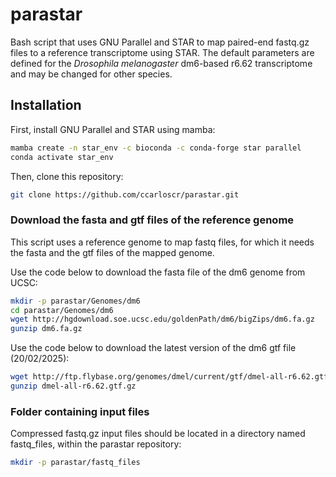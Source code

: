 # parastar

Bash script that uses GNU Parallel and STAR to map paired-end fastq.gz files to a reference transcriptome using STAR.
The default parameters are defined for the _Drosophila melanogaster_ dm6-based r6.62 transcriptome and may be changed for other species.


## Installation

First, install GNU Parallel and STAR using mamba:
```bash
mamba create -n star_env -c bioconda -c conda-forge star parallel
conda activate star_env
```

Then, clone this repository:
```bash
git clone https://github.com/ccarloscr/parastar.git
```

### Download the fasta and gtf files of the reference genome
This script uses a reference genome to map fastq files, for which it needs the fasta and the gtf files of the mapped genome. 

Use the code below to download the fasta file of the dm6 genome from UCSC:
```bash
mkdir -p parastar/Genomes/dm6
cd parastar/Genomes/dm6
wget http://hgdownload.soe.ucsc.edu/goldenPath/dm6/bigZips/dm6.fa.gz
gunzip dm6.fa.gz
```

Use the code below to download the latest version of the dm6 gtf file (20/02/2025):
```bash
wget http://ftp.flybase.org/genomes/dmel/current/gtf/dmel-all-r6.62.gtf.gz
gunzip dmel-all-r6.62.gtf.gz
```

### Folder containing input files
Compressed fastq.gz input files should be located in a directory named fastq_files, within the parastar repository:
```bash
mkdir -p parastar/fastq_files
```

